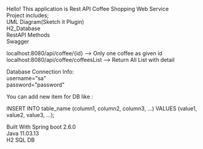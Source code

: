 Hello! This application is Rest API Coffee Shopping Web Service
\
Project includes;\
UML Diagram(Sketch it Plugin)\
H2_Database \
RestAPI Methods\
Swagger 


localhost:8080/api/coffee/{id} --> Only one coffee as given id
localhost:8080/api/coffee/coffeesList --> Return All List with detail


Database Connection Info:\
username="sa"\
password="password"

You can add new item for DB like :

INSERT INTO table_name (column1, column2, column3, ...)
VALUES (value1, value2, value3, ...);





Built With
Spring boot 2.6.0 \
Java 11.03.13\
H2 SQL DB









